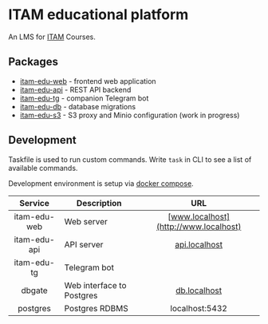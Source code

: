 # ITAM educational platform

An LMS for [ITAM](https://itatmisis.ru) Courses.

## Packages

- [itam-edu-web](./packages/web) - frontend web application
- [itam-edu-api](./packages/api) - REST API backend
- [itam-edu-tg](./packages/tg) - companion Telegram bot
- [itam-edu-db](./packages/db) - database migrations
- [itam-edu-s3](./packages/s3) - S3 proxy and Minio configuration (work in progress)

## Development

Taskfile is used to run custom commands. Write `task` in CLI to see a list of available commands.

Development environment is setup via [docker compose](./compose.dev.yaml).

|   Service    | Description               |                  URL                  |
| :----------: | ------------------------- | :-----------------------------------: |
| itam-edu-web | Web server                | [www.localhost](http://www.localhost) |
| itam-edu-api | API server                | [api.localhost](http://api.localhost) |
| itam-edu-tg  | Telegram bot              |                                       |
|    dbgate    | Web interface to Postgres |  [db.localhost](http://db.localhost)  |
|   postgres   | Postgres RDBMS            |            localhost:5432             |
